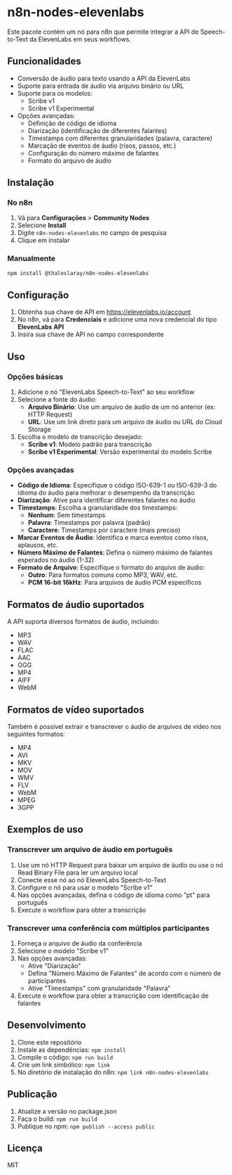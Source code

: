 # n8n-nodes-elevenlabs

Este pacote contém um nó para n8n que permite integrar a API de Speech-to-Text da ElevenLabs em seus workflows.

## Funcionalidades

- Conversão de áudio para texto usando a API da ElevenLabs
- Suporte para entrada de áudio via arquivo binário ou URL
- Suporte para os modelos:
  - Scribe v1
  - Scribe v1 Experimental
- Opções avançadas:
  - Definição de código de idioma
  - Diarização (identificação de diferentes falantes)
  - Timestamps com diferentes granularidades (palavra, caractere)
  - Marcação de eventos de áudio (risos, passos, etc.)
  - Configuração do número máximo de falantes
  - Formato do arquivo de áudio

## Instalação

### No n8n

1. Vá para **Configurações** > **Community Nodes**
2. Selecione **Install**
3. Digite `n8n-nodes-elevenlabs` no campo de pesquisa
4. Clique em instalar

### Manualmente

```bash
npm install @thaleslaray/n8n-nodes-elevenlabs
```

## Configuração

1. Obtenha sua chave de API em https://elevenlabs.io/account
2. No n8n, vá para **Credenciais** e adicione uma nova credencial do tipo **ElevenLabs API**
3. Insira sua chave de API no campo correspondente

## Uso

### Opções básicas

1. Adicione o nó "ElevenLabs Speech-to-Text" ao seu workflow
2. Selecione a fonte do áudio:
   - **Arquivo Binário**: Use um arquivo de áudio de um nó anterior (ex: HTTP Request)
   - **URL**: Use um link direto para um arquivo de áudio ou URL do Cloud Storage
3. Escolha o modelo de transcrição desejado:
   - **Scribe v1**: Modelo padrão para transcrição
   - **Scribe v1 Experimental**: Versão experimental do modelo Scribe

### Opções avançadas

- **Código de Idioma**: Especifique o código ISO-639-1 ou ISO-639-3 do idioma do áudio para melhorar o desempenho da transcrição
- **Diarização**: Ative para identificar diferentes falantes no áudio
- **Timestamps**: Escolha a granularidade dos timestamps:
  - **Nenhum**: Sem timestamps
  - **Palavra**: Timestamps por palavra (padrão)
  - **Caractere**: Timestamps por caractere (mais preciso)
- **Marcar Eventos de Áudio**: Identifica e marca eventos como risos, aplausos, etc.
- **Número Máximo de Falantes**: Defina o número máximo de falantes esperados no áudio (1-32)
- **Formato de Arquivo**: Especifique o formato do arquivo de áudio:
  - **Outro**: Para formatos comuns como MP3, WAV, etc.
  - **PCM 16-bit 16kHz**: Para arquivos de áudio PCM específicos

## Formatos de áudio suportados

A API suporta diversos formatos de áudio, incluindo:
- MP3
- WAV
- FLAC
- AAC
- OGG
- MP4
- AIFF
- WebM

## Formatos de vídeo suportados

Também é possível extrair e transcrever o áudio de arquivos de vídeo nos seguintes formatos:
- MP4
- AVI
- MKV
- MOV
- WMV
- FLV
- WebM
- MPEG
- 3GPP

## Exemplos de uso

### Transcrever um arquivo de áudio em português

1. Use um nó HTTP Request para baixar um arquivo de áudio ou use o nó Read Binary File para ler um arquivo local
2. Conecte esse nó ao nó ElevenLabs Speech-to-Text
3. Configure o nó para usar o modelo "Scribe v1"
4. Nas opções avançadas, defina o código de idioma como "pt" para português
5. Execute o workflow para obter a transcrição

### Transcrever uma conferência com múltiplos participantes

1. Forneça o arquivo de áudio da conferência
2. Selecione o modelo "Scribe v1"
3. Nas opções avançadas:
   - Ative "Diarização"
   - Defina "Número Máximo de Falantes" de acordo com o número de participantes
   - Ative "Timestamps" com granularidade "Palavra"
4. Execute o workflow para obter a transcrição com identificação de falantes

## Desenvolvimento

1. Clone este repositório
2. Instale as dependências: `npm install`
3. Compile o código: `npm run build`
4. Crie um link simbólico: `npm link`
5. No diretório de instalação do n8n: `npm link n8n-nodes-elevenlabs`

## Publicação

1. Atualize a versão no package.json
2. Faça o build: `npm run build`
3. Publique no npm: `npm publish --access public`

## Licença

MIT 